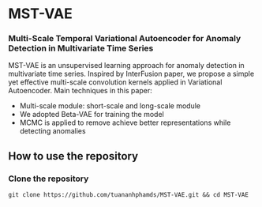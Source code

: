 # MST-VAE
### Multi-Scale Temporal Variational Autoencoder for Anomaly Detection in Multivariate Time Series

MST-VAE is an unsupervised learning approach for anomaly detection in multivariate time series. Inspired by InterFusion paper, we propose a simple yet effective multi-scale convolution kernels applied in Variational Autoencoder. 
Main techniques in this paper:
- Multi-scale module: short-scale and long-scale module
- We adopted Beta-VAE for training the model
- MCMC is applied to remove achieve better representations while detecting anomalies

## How to use the repository
### Clone the repository
<pre><code>git clone https://github.com/tuananhphamds/MST-VAE.git && cd MST-VAE
</code></pre>
